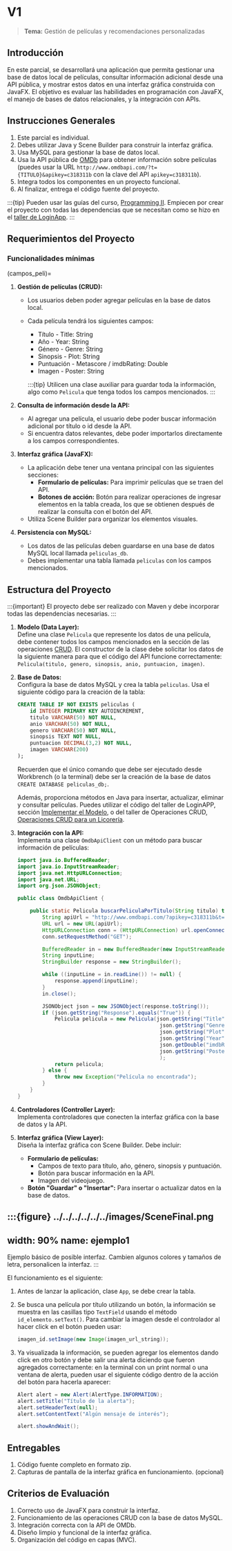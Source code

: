 # V1

>**Tema:** Gestión de películas y recomendaciones personalizadas

## Introducción

En este parcial, se desarrollará una aplicación que permita gestionar una base de datos local de películas, consultar información adicional desde una API pública, y mostrar estos datos en una interfaz gráfica construida con JavaFX. El objetivo es evaluar las habilidades en programación con JavaFX, el manejo de bases de datos relacionales, y la integración con APIs.

## Instrucciones Generales  

1. Este parcial es individual.  
2. Debes utilizar Java y Scene Builder para construir la interfaz gráfica.  
3. Usa MySQL para gestionar la base de datos local.  
4. Usa la API pública de [OMDb](https://omdbapi.com) para obtener información sobre películas (puedes usar la URL `http://www.omdbapi.com/?t={TITULO}&apikey=c318311b` con la clave del API `apikey=c318311b`).  
5. Integra todos los componentes en un proyecto funcional.  
6. Al finalizar, entrega el código fuente del proyecto.

:::{tip}
Pueden usar las guías del curso, [Programming II](https://uetitc.github.io/ProgrammingII-2024-2/README.html). Empiecen por crear el proyecto con todas las dependencias que se necesitan como se hizo en el [taller de LoginApp](https://uetitc.github.io/ProgrammingII-2024-2/Lessons/10-LoginApp.html#desarrollo-del-taller).
:::

## Requerimientos del Proyecto  

### Funcionalidades mínimas  

(campos_peli)=
1. **Gestión de películas (CRUD):**  
   - Los usuarios deben poder agregar películas en la base de datos local.  
   - Cada película tendrá los siguientes campos:  
     - Título - Title: String
     - Año - Year: String
     - Género - Genre: String
     - Sinopsis - Plot: String
     - Puntuación - Metascore / imdbRating: Double	
     - Imagen - Poster: String  

      :::{tip}
      Utilicen una clase auxiliar para guardar toda la información, algo como `Pelicula` que tenga todos los campos mencionados.
      :::

2. **Consulta de información desde la API:**  
   - Al agregar una película, el usuario debe poder buscar información adicional por título o id desde la API.  
   - Si encuentra datos relevantes, debe poder importarlos directamente a los campos correspondientes.  

3. **Interfaz gráfica (JavaFX):**  
   - La aplicación debe tener una ventana principal con las siguientes secciones:  
     - **Formulario de películas:** Para imprimir películas que se traen del API.  
     - **Botones de acción:** Botón para realizar operaciones de ingresar elementos en la tabla creada, los que se obtienen después de realizar la consulta con el botón del API.
   - Utiliza Scene Builder para organizar los elementos visuales.  

4. **Persistencia con MySQL:**  
   - Los datos de las películas deben guardarse en una base de datos MySQL local llamada `peliculas_db`.  
   - Debes implementar una tabla llamada `peliculas` con los campos mencionados.  


## Estructura del Proyecto  

:::{important}
El proyecto debe ser realizado con Maven y debe incorporar todas las dependencias necesarias.
:::

1. **Modelo (Data Layer):**  
   Define una clase `Pelicula` que represente los datos de una película, debe contener todos los campos mencionados en la sección de las operaciones [CRUD](campos_peli). El constructor de la clase debe solicitar los datos de la siguiente manera para que el código del API funcione correctamente: `Pelicula(titulo, genero, sinopsis, anio, puntuacion, imagen)`.

2. **Base de Datos:**  
    Configura la base de datos MySQL y crea la tabla `peliculas`. Usa el siguiente código para la creación de la tabla:  

    ```sql
    CREATE TABLE IF NOT EXISTS peliculas (
        id INTEGER PRIMARY KEY AUTOINCREMENT,
        titulo VARCHAR(50) NOT NULL,
        anio VARCHAR(50) NOT NULL,
        genero VARCHAR(50) NOT NULL,
        sinopsis TEXT NOT NULL,
        puntuacion DECIMAL(3,2) NOT NULL,
        imagen VARCHAR(200)
    );
    ```

    Recuerden que el único comando que debe ser ejecutado desde Workbrench (o la terminal) debe ser la creación de la base de datos `CREATE DATABASE peliculas_db;`. 
    
    Además, proporciona métodos en Java para insertar, actualizar, eliminar y consultar películas. Puedes utilizar el código del taller de LoginAPP, sección [Implementar el Modelo](https://uetitc.github.io/ProgrammingII-2024-2/Lessons/10-LoginApp.html#paso-3-implementar-el-modelo), o del taller de Operaciones CRUD, [Operaciones CRUD para un Licorería](https://uetitc.github.io/ProgrammingII-2024-2/Lessons/09-DB-Workshop.html#operaciones-crud-para-un-licoreria).

3. **Integración con la API:**  
    Implementa una clase `OmdbApiClient` con un método para buscar información de películas:  

    ```java
    import java.io.BufferedReader;
    import java.io.InputStreamReader;
    import java.net.HttpURLConnection;
    import java.net.URL;
    import org.json.JSONObject;

    public class OmdbApiClient {

        public static Pelicula buscarPeliculaPorTitulo(String titulo) throws Exception {
            String apiUrl = "http://www.omdbapi.com/?apikey=c318311b&t=" + titulo.replace(" ", "%20");
            URL url = new URL(apiUrl);
            HttpURLConnection conn = (HttpURLConnection) url.openConnection();
            conn.setRequestMethod("GET");

            BufferedReader in = new BufferedReader(new InputStreamReader(conn.getInputStream()));
            String inputLine;
            StringBuilder response = new StringBuilder();

            while ((inputLine = in.readLine()) != null) {
                response.append(inputLine);
            }
            in.close();

            JSONObject json = new JSONObject(response.toString());
            if (json.getString("Response").equals("True")) {
                Pelicula pelicula = new Pelicula(json.getString("Title"), 
                                                  json.getString("Genre"),
                                                  json.getString("Plot"),
                                                  json.getString("Year"),
                                                  json.getDouble("imdbRating"),
                                                  json.getString("Poster")
                                                  ); 
                return pelicula;
            } else {
                throw new Exception("Película no encontrada");
            }
        }
    }
    ```

4. **Controladores (Controller Layer):**  
   Implementa controladores que conecten la interfaz gráfica con la base de datos y la API.  

5. **Interfaz gráfica (View Layer):**  
   Diseña la interfaz gráfica con Scene Builder. Debe incluir:  
   - **Formulario de películas:**  
     - Campos de texto para título, año, género, sinopsis y puntuación.  
     - Botón para buscar información en la API.  
     - Imagen del videojuego.
   - **Botón "Guardar" o "Insertar":** Para insertar o actualizar datos en la base de datos.  

:::{figure} ../../../../../../images/SceneFinal.png
---
width: 90%
name: ejemplo1
---
Ejemplo básico de posible interfaz. Cambien algunos colores y tamaños de letra, personalicen la interfaz.
:::

El funcionamiento es el siguiente: 

1. Antes de lanzar la aplicación, clase `App`, se debe crear la tabla.
2. Se busca una película por título utilizando un botón, la información se muestra en las casillas tipo `TextField` usando el método `id_elemento.setText()`.
    Para cambiar la imagen desde el controlador al hacer click en el botón pueden usar:

    ```java
    imagen_id.setImage(new Image(imagen_url_string));
    ```

3. Ya visualizada la información, se pueden agregar los elementos dando click en otro botón y debe salir una alerta diciendo que fueron agregados correctamente: en la terminal con un print normal o una ventana de alerta, pueden usar el siguiente código dentro de la acción del botón para hacerla aparecer:

    ```java
    Alert alert = new Alert(AlertType.INFORMATION);
    alert.setTitle("Título de la alerta");
    alert.setHeaderText(null);
    alert.setContentText("Algún mensaje de interés");

    alert.showAndWait();
    ```

    

## Entregables  

1. Código fuente completo en formato zip.
2. Capturas de pantalla de la interfaz gráfica en funcionamiento. (opcional)

## Criterios de Evaluación  

1. Correcto uso de JavaFX para construir la interfaz.  
2. Funcionamiento de las operaciones CRUD con la base de datos MySQL.  
3. Integración correcta con la API de OMDb.  
4. Diseño limpio y funcional de la interfaz gráfica.  
5. Organización del código en capas (MVC).  
